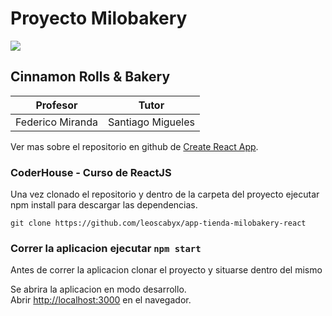 # Proyecto Milobakery 

![](gif-milobakery.gif)

## Cinnamon Rolls & Bakery

Profesor|Tutor
---|---
Federico Miranda| Santiago Migueles

Ver mas sobre el repositorio en github de [Create React App](https://github.com/facebook/create-react-app).

### CoderHouse - Curso de ReactJS

Una vez clonado el repositorio y dentro de la carpeta del proyecto ejecutar npm install para descargar las dependencias.

```git clone https://github.com/leoscabyx/app-tienda-milobakery-react ```

### Correr la aplicacion ejecutar `npm start`

Antes de correr la aplicacion clonar el proyecto y situarse dentro del mismo


Se abrira la aplicacion en modo desarrollo.\
Abrir [http://localhost:3000](http://localhost:3000) en el navegador.
